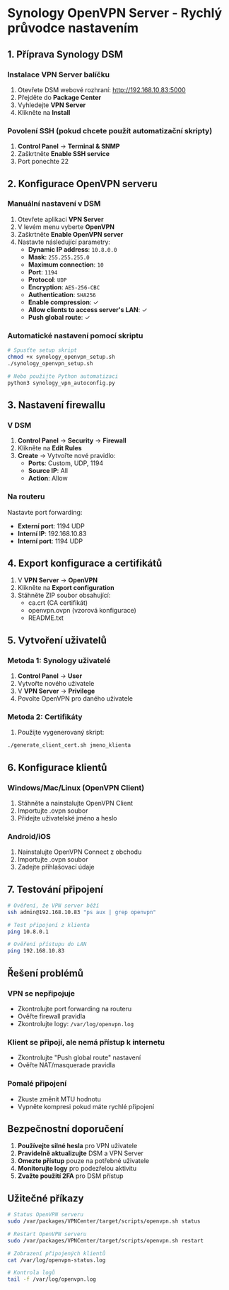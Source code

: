 # Synology OpenVPN Server - Rychlý průvodce nastavením

## 1. Příprava Synology DSM

### Instalace VPN Server balíčku
1. Otevřete DSM webové rozhraní: http://192.168.10.83:5000
2. Přejděte do **Package Center**
3. Vyhledejte **VPN Server**
4. Klikněte na **Install**

### Povolení SSH (pokud chcete použít automatizační skripty)
1. **Control Panel** → **Terminal & SNMP**
2. Zaškrtněte **Enable SSH service**
3. Port ponechte 22

## 2. Konfigurace OpenVPN serveru

### Manuální nastavení v DSM
1. Otevřete aplikaci **VPN Server**
2. V levém menu vyberte **OpenVPN**
3. Zaškrtněte **Enable OpenVPN server**
4. Nastavte následující parametry:
   - **Dynamic IP address**: `10.8.0.0`
   - **Mask**: `255.255.255.0`
   - **Maximum connection**: `10`
   - **Port**: `1194`
   - **Protocol**: `UDP`
   - **Encryption**: `AES-256-CBC`
   - **Authentication**: `SHA256`
   - **Enable compression**: ✓
   - **Allow clients to access server's LAN**: ✓
   - **Push global route**: ✓

### Automatické nastavení pomocí skriptu
```bash
# Spusťte setup skript
chmod +x synology_openvpn_setup.sh
./synology_openvpn_setup.sh

# Nebo použijte Python automatizaci
python3 synology_vpn_autoconfig.py
```

## 3. Nastavení firewallu

### V DSM
1. **Control Panel** → **Security** → **Firewall**
2. Klikněte na **Edit Rules**
3. **Create** → Vytvořte nové pravidlo:
   - **Ports**: Custom, UDP, 1194
   - **Source IP**: All
   - **Action**: Allow

### Na routeru
Nastavte port forwarding:
- **Externí port**: 1194 UDP
- **Interní IP**: 192.168.10.83
- **Interní port**: 1194 UDP

## 4. Export konfigurace a certifikátů

1. V **VPN Server** → **OpenVPN**
2. Klikněte na **Export configuration**
3. Stáhněte ZIP soubor obsahující:
   - ca.crt (CA certifikát)
   - openvpn.ovpn (vzorová konfigurace)
   - README.txt

## 5. Vytvoření uživatelů

### Metoda 1: Synology uživatelé
1. **Control Panel** → **User**
2. Vytvořte nového uživatele
3. V **VPN Server** → **Privilege**
4. Povolte OpenVPN pro daného uživatele

### Metoda 2: Certifikáty
1. Použijte vygenerovaný skript:
```bash
./generate_client_cert.sh jmeno_klienta
```

## 6. Konfigurace klientů

### Windows/Mac/Linux (OpenVPN Client)
1. Stáhněte a nainstalujte OpenVPN Client
2. Importujte .ovpn soubor
3. Přidejte uživatelské jméno a heslo

### Android/iOS
1. Nainstalujte OpenVPN Connect z obchodu
2. Importujte .ovpn soubor
3. Zadejte přihlašovací údaje

## 7. Testování připojení

```bash
# Ověření, že VPN server běží
ssh admin@192.168.10.83 "ps aux | grep openvpn"

# Test připojení z klienta
ping 10.8.0.1

# Ověření přístupu do LAN
ping 192.168.10.83
```

## Řešení problémů

### VPN se nepřipojuje
- Zkontrolujte port forwarding na routeru
- Ověřte firewall pravidla
- Zkontrolujte logy: `/var/log/openvpn.log`

### Klient se připojí, ale nemá přístup k internetu
- Zkontrolujte "Push global route" nastavení
- Ověřte NAT/masquerade pravidla

### Pomalé připojení
- Zkuste změnit MTU hodnotu
- Vypněte kompresi pokud máte rychlé připojení

## Bezpečnostní doporučení

1. **Používejte silné hesla** pro VPN uživatele
2. **Pravidelně aktualizujte** DSM a VPN Server
3. **Omezte přístup** pouze na potřebné uživatele
4. **Monitorujte logy** pro podezřelou aktivitu
5. **Zvažte použití 2FA** pro DSM přístup

## Užitečné příkazy

```bash
# Status OpenVPN serveru
sudo /var/packages/VPNCenter/target/scripts/openvpn.sh status

# Restart OpenVPN serveru
sudo /var/packages/VPNCenter/target/scripts/openvpn.sh restart

# Zobrazení připojených klientů
cat /var/log/openvpn-status.log

# Kontrola logů
tail -f /var/log/openvpn.log
```